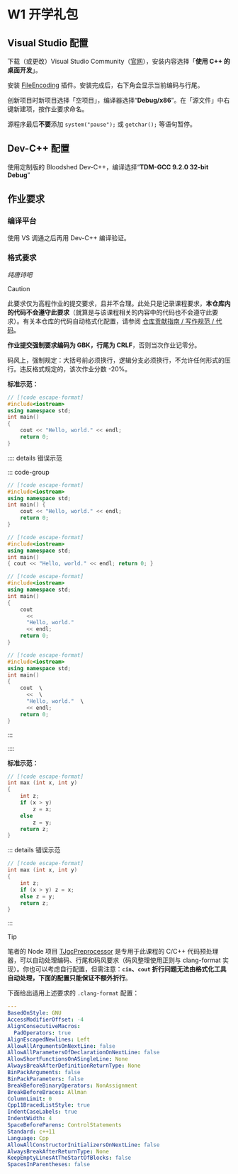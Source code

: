 # W1 开学礼包

## Visual Studio 配置

下载（或更改）Visual Studio Community（[官网](https://visualstudio.microsoft.com/zh-hans/)），安装内容选择「**使用 C++ 的桌面开发**」。

安装 [FileEncoding](https://marketplace.visualstudio.com/items?itemName=genrwoody.FileEncodingVS2022) 插件。安装完成后，右下角会显示当前编码与行尾。

创新项目时新项目选择「空项目」，编译器选择“**Debug/x86**”。在「源文件」中右键新建项，按作业要求命名。

源程序最后**不要**添加 `system("pause");` 或 `getchar();` 等语句暂停。

## Dev-C++ 配置

使用定制版的 Bloodshed Dev-C++，编译选择“**TDM-GCC 9.2.0 32-bit Debug**”

## 作业要求

### 编译平台

使用 VS 调通之后再用 Dev-C++ 编译验证。

### 格式要求

_纯唐诗吧_

> [!caution]
>
> 此要求仅为高程作业的提交要求，且并不合理。此处只是记录课程要求，**本仓库内的代码不会遵守此要求**（就算是与该课程相关的内容中的代码也不会遵守此要求）。有关本仓库的代码自动格式化配置，请参阅 [仓库贡献指南 / 写作规范 / 代码](../../仓库贡献指南/写作规范/4-代码)。

**作业提交强制要求编码为 GBK，行尾为 CRLF**，否则当次作业记零分。

码风上，强制规定：大括号前必须换行，逻辑分支必须换行，不允许任何形式的压行。违反格式规定的，该次作业分数 -20%。

**标准示范：**

```cpp
// [!code escape-format]
#include<iostream>
using namespace std;
int main()
{
    cout << "Hello, world." << endl;
    return 0;
}
```

:::: details 错误示范

::: code-group

```cpp [大括号不换行]
// [!code escape-format]
#include<iostream>
using namespace std;
int main() {
    cout << "Hello, world." << endl;
    return 0;
}
```

```cpp [压行]
// [!code escape-format]
#include<iostream>
using namespace std;
int main()
{ cout << "Hello, world." << endl; return 0; }
```

```cpp [过度换行]
// [!code escape-format]
#include<iostream>
using namespace std;
int main()
{
    cout
      <<
      "Hello, world."
      << endl;
    return 0;
}
```

```cpp [使用 “\” 折行]
// [!code escape-format]
#include<iostream>
using namespace std;
int main()
{
    cout  \
      <<  \
      "Hello, world."  \
      << endl;
    return 0;
}
```

:::

::::

**标准示范：**

```cpp
// [!code escape-format]
int max (int x, int y)
{
    int z;
    if (x > y)
        z = x;
    else
        z = y;
    return z;
}
```

::: details 错误示范

```cpp [逻辑分支或循环体前不换行]
// [!code escape-format]
int max (int x, int y)
{
    int z;
    if (x > y) z = x;
    else z = y;
    return z;
}
```

:::

> [!tip]
>
> 笔者的 Node 项目 [TJgcPreprocessor](https://github.com/Linho1219/TJgcPreprocessor) 是专用于此课程的 C/C++ 代码预处理器，可以自动处理编码、行尾和码风要求（码风整理使用正则与 clang-format 实现）。你也可以考虑自行配置，但需注意：**`cin`、`cout` 折行问题无法由格式化工具自动处理，下面的配置只能保证不额外折行**。
>
> 下面给出适用上述要求的 `.clang-format` 配置：
>
> ```yaml
> ---
> BasedOnStyle: GNU
> AccessModifierOffset: -4
> AlignConsecutiveMacros:
>   PadOperators: true
> AlignEscapedNewlines: Left
> AllowAllArgumentsOnNextLine: false
> AllowAllParametersOfDeclarationOnNextLine: false
> AllowShortFunctionsOnASingleLine: None
> AlwaysBreakAfterDefinitionReturnType: None
> BinPackArguments: false
> BinPackParameters: false
> BreakBeforeBinaryOperators: NonAssignment
> BreakBeforeBraces: Allman
> ColumnLimit: 0
> Cpp11BracedListStyle: true
> IndentCaseLabels: true
> IndentWidth: 4
> SpaceBeforeParens: ControlStatements
> Standard: c++11
> Language: Cpp
> AllowAllConstructorInitializersOnNextLine: false
> AlwaysBreakAfterReturnType: None
> KeepEmptyLinesAtTheStartOfBlocks: false
> SpacesInParentheses: false
> ```